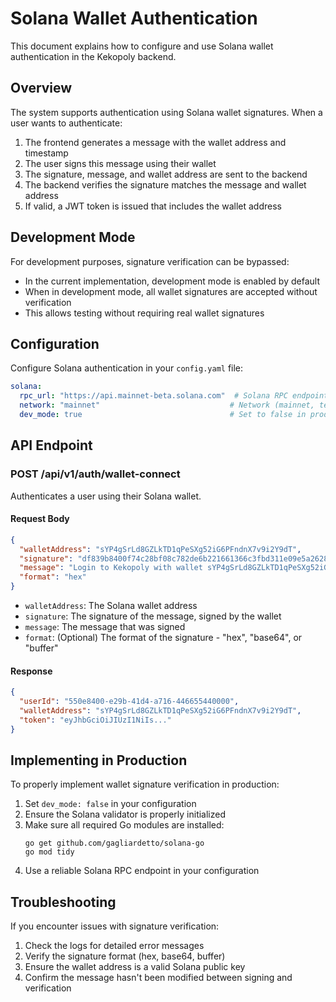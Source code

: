 # Solana Wallet Authentication

This document explains how to configure and use Solana wallet authentication in the Kekopoly backend.

## Overview

The system supports authentication using Solana wallet signatures. When a user wants to authenticate:

1. The frontend generates a message with the wallet address and timestamp
2. The user signs this message using their wallet
3. The signature, message, and wallet address are sent to the backend
4. The backend verifies the signature matches the message and wallet address
5. If valid, a JWT token is issued that includes the wallet address

## Development Mode

For development purposes, signature verification can be bypassed:

- In the current implementation, development mode is enabled by default
- When in development mode, all wallet signatures are accepted without verification
- This allows testing without requiring real wallet signatures

## Configuration

Configure Solana authentication in your `config.yaml` file:

```yaml
solana:
  rpc_url: "https://api.mainnet-beta.solana.com"  # Solana RPC endpoint
  network: "mainnet"                             # Network (mainnet, testnet, devnet)
  dev_mode: true                                 # Set to false in production
```

## API Endpoint

### POST /api/v1/auth/wallet-connect

Authenticates a user using their Solana wallet.

#### Request Body

```json
{
  "walletAddress": "sYP4gSrLd8GZLkTD1qPeSXg52iG6PFndnX7v9i2Y9dT",
  "signature": "df839b8400f74c28bf08c782de6b221661366c3fbd311e09e5a2628a938035a20edef9bef67f2e7a47eeb16e9524a4cf46c840f7cff3b6f2d7d0fbe10773b700",
  "message": "Login to Kekopoly with wallet sYP4gSrLd8GZLkTD1qPeSXg52iG6PFndnX7v9i2Y9dT at 2025-04-30T12:41:30.786Z",
  "format": "hex"
}
```

- `walletAddress`: The Solana wallet address
- `signature`: The signature of the message, signed by the wallet
- `message`: The message that was signed
- `format`: (Optional) The format of the signature - "hex", "base64", or "buffer"

#### Response

```json
{
  "userId": "550e8400-e29b-41d4-a716-446655440000",
  "walletAddress": "sYP4gSrLd8GZLkTD1qPeSXg52iG6PFndnX7v9i2Y9dT",
  "token": "eyJhbGciOiJIUzI1NiIs..."
}
```

## Implementing in Production

To properly implement wallet signature verification in production:

1. Set `dev_mode: false` in your configuration
2. Ensure the Solana validator is properly initialized
3. Make sure all required Go modules are installed:
   ```
   go get github.com/gagliardetto/solana-go
   go mod tidy
   ```
4. Use a reliable Solana RPC endpoint in your configuration

## Troubleshooting

If you encounter issues with signature verification:

1. Check the logs for detailed error messages
2. Verify the signature format (hex, base64, buffer)
3. Ensure the wallet address is a valid Solana public key
4. Confirm the message hasn't been modified between signing and verification 